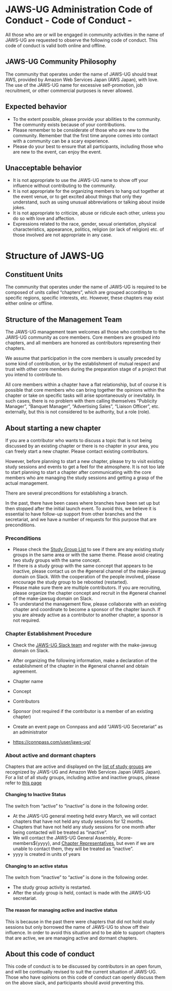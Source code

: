 # JAWS-UG Administration Code of Conduct - Code of Conduct -

All those who are or will be engaged in community activities in the name of JAWS-UG are requested to observe the following code of conduct. This code of conduct is valid both online and offline.

## JAWS-UG Community Philosophy

The community that operates under the name of JAWS-UG should treat AWS, provided by Amazon Web Services Japan (AWS Japan), with love. The use of the JAWS-UG name for excessive self-promotion, job recruitment, or other commercial purposes is never allowed.

## Expected behavior

* To the extent possible, please provide your abilities to the community. The community exists because of your contributions.
* Please remember to be considerate of those who are new to the community. Remember that the first time anyone comes into contact with a community can be a scary experience.
* Please do your best to ensure that all participants, including those who are new to the event, can enjoy the event.

## Unacceptable behavior

* It is not appropriate to use the JAWS-UG name to show off your influence without contributing to the community.
* It is not appropriate for the organizing members to hang out together at the event venue, or to get excited about things that only they understand, such as using unusual abbreviations or talking about inside jokes.
* It is not appropriate to criticize, abuse or ridicule each other, unless you do so with love and affection.
* Expressions related to the race, gender, sexual orientation, physical characteristics, appearance, politics, religion (or lack of religion) etc. of those involved are not appropriate in any case.

# Structure of JAWS-UG

## Constituent Units

The community that operates under the name of JAWS-UG is required to be composed of units called “chapters”, which are grouped according to specific regions, specific interests, etc. However, these chapters may exist either online or offline.

## Structure of the Management Team

The JAWS-UG management team welcomes all those who contribute to the JAWS-UG community as core members. Core members are grouped into chapters, and all members are honored as contributors representing their chapters.

We assume that participation in the core members is usually preceded by some kind of contribution, or by the establishment of mutual respect and trust with other core members during the preparation stage of a project that you intend to contribute to.

All core members within a chapter have a flat relationship, but of course it is possible that core members who can bring together the opinions within the chapter or take on specific tasks will arise spontaneously or inevitably. In such cases, there is no problem with them calling themselves “Publicity Manager”, “Banquet Manager”, “Advertising Sales”, “Liaison Officer”, etc. externally, but this is not considered to be authority, but a role (role).

## About starting a new chapter

If you are a contributor who wants to discuss a topic that is not being discussed by an existing chapter or there is no chapter in your area, you can freely start a new chapter. Please contact existing contributors.

However, before planning to start a new chapter, please try to visit existing study sessions and events to get a feel for the atmosphere. It is not too late to start planning to start a chapter after communicating with the core members who are managing the study sessions and getting a grasp of the actual management.

There are several preconditions for establishing a branch.

In the past, there have been cases where branches have been set up but then stopped after the initial launch event. To avoid this, we believe it is essential to have follow-up support from other branches and the secretariat, and we have a number of requests for this purpose that are preconditions.


### Preconditions

* Please check the [Study Group List](https://jaws-ug.jp/act/) to see if there are any existing study groups in the same area or with the same theme. Please avoid creating two study groups with the same concept.
* If there is a study group with the same concept that appears to be inactive, please contact us on the #general channel of the make-jawsug domain on Slack. With the cooperation of the people involved, please encourage the study group to be rebooted (restarted).
* Please make sure there are multiple contributors. If you are recruiting, please organize the chapter concept and recruit in the #general channel of the make-jawsug domain on Slack.
* To understand the management flow, please collaborate with an existing chapter and coordinate to become a sponsor of the chapter launch. If you are already active as a contributor to another chapter, a sponsor is not required.

### Chapter Establishment Procedure

* Check the [JAWS-UG Slack team](https://jaws-ug.jp/jaws-ug-slack/) and register with the make-jawsug domain on Slack.
* After organizing the following information, make a declaration of the establishment of the chapter in the #general channel and obtain agreement.

* Chapter name
* Concept
* Contributors
* Sponsor (not required if the contributor is a member of an existing chapter)
* Create an event page on Connpass and add “JAWS-UG Secretariat” as an administrator
* https://connpass.com/user/jaws-ug/

### About active and dormant chapters
Chapters that are active and displayed on the [list of study groups](https://jaws-ug.jp/act/) are recognized by JAWS-UG and Amazon Web Services Japan (AWS Japan). For a list of all study groups, including active and inactive groups, please refer to [this page](https://docs.google.com/spreadsheets/d/18ceDqZoXyFT92S7MwsvS9a6SrKnd0D1gssKJkDzIE4g/edit?usp=sharing)

#### Changing to Inactive Status
The switch from “active” to “inactive” is done in the following order.
- At the JAWS-UG general meeting held every March, we will contact chapters that have not held any study sessions for 12 months.
- Chapters that have not held any study sessions for one month after being contacted will be treated as “inactive”.
- We will contact the JAWS-UG General Assembly, #core-members${yyyy}, and [Chapter Representatives](https://docs.google.com/spreadsheets/d/18ceDqZoXyFT92S7MwsvS9a6SrKnd0D1gssKJkDzIE4g/edit?usp=sharing), but even if we are unable to contact them, they will be treated as “inactive”.
- yyyy is created in units of years

#### Changing to an active status
The switch from “inactive” to “active” is done in the following order.
- The study group activity is restarted.
- After the study group is held, contact is made with the JAWS-UG secretariat.

#### The reason for managing active and inactive status
This is because in the past there were chapters that did not hold study sessions but only borrowed the name of JAWS-UG to show off their influence. In order to avoid this situation and to be able to support chapters that are active, we are managing active and dormant chapters.

## About this code of conduct

This code of conduct is to be discussed by contributors in an open forum, and will be continually revised to suit the current situation of JAWS-UG. Those who have opinions on this code of conduct can openly discuss them on the above slack, and participants should avoid preventing this.